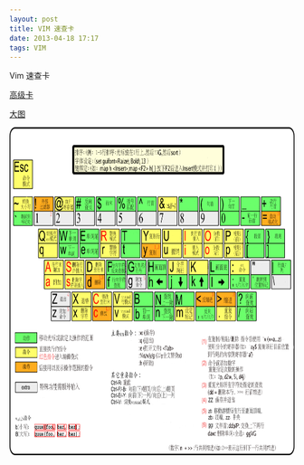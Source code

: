 ```yaml
---
layout: post
title: VIM 速查卡
date: 2013-04-18 17:17
tags: VIM 
---
```


Vim 速查卡

<!--break-->

[高级卡](/images/vim_pro.png)

[大图](/images/vim_go.png)

<img src="/images/vim_go.png"  alt="速查卡" height="580" width="640"/>
